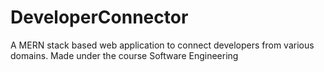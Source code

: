 # DeveloperConnector
A MERN stack based web application to connect developers from various domains.
Made under the course Software Engineering
